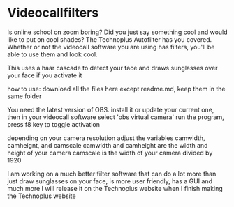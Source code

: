 # Videocallfilters

Is online school on zoom boring? 
Did you just say something cool and would like to put on cool shades? 
The Technoplus Autofilter has you covered. Whether or not the videocall software you are using has filters, you'll be able to use them and look cool.

This uses a haar cascade to detect your face and draws sunglasses over your face if you activate it

how to use:
download all the files here except readme.md, keep them in the same folder

You need the latest version of OBS. install it or update your current one, then in your videocall software select 'obs virtual camera'
run the program, press f8 key to toggle activation

depending on your camera resolution adjust the variables camwidth, camheignt, and camscale
camwidth and camheight are the width and height of your camera
camscale is the width of your camera divided by 1920

I am working on a much better filter software that can do a lot more than just draw sunglasses on your face, is more user friendly, has a GUI and much more
I will release it on the Technoplus website when I finish making the Technoplus website
